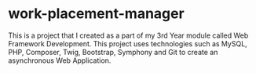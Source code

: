 # work-placement-manager
This is a project that I created as a part of my 3rd Year module called Web Framework Development. This project uses technologies such as MySQL, PHP, Composer, Twig, Bootstrap, Symphony and Git to create an asynchronous Web Application.
